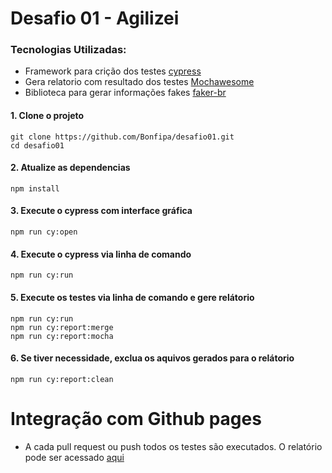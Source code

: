 # Desafio 01 - Agilizei

### Tecnologias Utilizadas:
* Framework para crição dos testes [cypress](https://www.cypress.io/)
* Gera relatorio com resultado dos testes [Mochawesome](https://www.npmjs.com/package/mochawesome)
* Biblioteca para gerar informações fakes [faker-br](https://www.npmjs.com/package/faker-br)
#### 1. Clone o projeto

```
git clone https://github.com/Bonfipa/desafio01.git
cd desafio01
```

#### 2. Atualize as dependencias

```
npm install
```
#### 3. Execute o cypress com interface gráfica
```
npm run cy:open 
```
#### 4. Execute o cypress via linha de comando
```
npm run cy:run
```
#### 5. Execute os testes via linha de comando e gere relátorio
```
npm run cy:run
npm run cy:report:merge
npm run cy:report:mocha
```

#### 6. Se tiver necessidade, exclua os aquivos gerados para o relátorio
```
npm run cy:report:clean
```

# Integração com Github pages

* A cada pull request ou push todos os testes são executados. O relatório pode ser acessado [aqui](https://pedrobrossmann.github.io/desafio01/)

